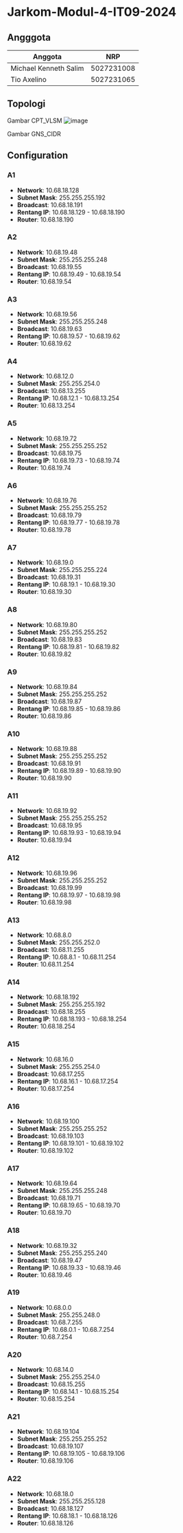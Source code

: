 # Jarkom-Modul-4-IT09-2024

## Angggota

| Anggota | NRP  |
| ------- | --- |
| Michael Kenneth Salim | 5027231008 |
| Tio Axelino | 5027231065 |

## Topologi

Gambar CPT_VLSM
![image](https://github.com/user-attachments/assets/db925b56-91fe-4b07-82d5-cd36239b9900)

Gambar GNS_CIDR

## Configuration

### A1
- **Network**: 10.68.18.128
- **Subnet Mask**: 255.255.255.192
- **Broadcast**: 10.68.18.191
- **Rentang IP**: 10.68.18.129 - 10.68.18.190
- **Router**: 10.68.18.190

### A2
- **Network**: 10.68.19.48
- **Subnet Mask**: 255.255.255.248
- **Broadcast**: 10.68.19.55
- **Rentang IP**: 10.68.19.49 - 10.68.19.54
- **Router**: 10.68.19.54

### A3
- **Network**: 10.68.19.56
- **Subnet Mask**: 255.255.255.248
- **Broadcast**: 10.68.19.63
- **Rentang IP**: 10.68.19.57 - 10.68.19.62
- **Router**: 10.68.19.62

### A4
- **Network**: 10.68.12.0
- **Subnet Mask**: 255.255.254.0
- **Broadcast**: 10.68.13.255
- **Rentang IP**: 10.68.12.1 - 10.68.13.254
- **Router**: 10.68.13.254

### A5
- **Network**: 10.68.19.72
- **Subnet Mask**: 255.255.255.252
- **Broadcast**: 10.68.19.75
- **Rentang IP**: 10.68.19.73 - 10.68.19.74
- **Router**: 10.68.19.74

### A6
- **Network**: 10.68.19.76
- **Subnet Mask**: 255.255.255.252
- **Broadcast**: 10.68.19.79
- **Rentang IP**: 10.68.19.77 - 10.68.19.78
- **Router**: 10.68.19.78

### A7
- **Network**: 10.68.19.0
- **Subnet Mask**: 255.255.255.224
- **Broadcast**: 10.68.19.31
- **Rentang IP**: 10.68.19.1 - 10.68.19.30
- **Router**: 10.68.19.30

### A8
- **Network**: 10.68.19.80
- **Subnet Mask**: 255.255.255.252
- **Broadcast**: 10.68.19.83
- **Rentang IP**: 10.68.19.81 - 10.68.19.82
- **Router**: 10.68.19.82

### A9
- **Network**: 10.68.19.84
- **Subnet Mask**: 255.255.255.252
- **Broadcast**: 10.68.19.87
- **Rentang IP**: 10.68.19.85 - 10.68.19.86
- **Router**: 10.68.19.86

### A10
- **Network**: 10.68.19.88
- **Subnet Mask**: 255.255.255.252
- **Broadcast**: 10.68.19.91
- **Rentang IP**: 10.68.19.89 - 10.68.19.90
- **Router**: 10.68.19.90

### A11
- **Network**: 10.68.19.92
- **Subnet Mask**: 255.255.255.252
- **Broadcast**: 10.68.19.95
- **Rentang IP**: 10.68.19.93 - 10.68.19.94
- **Router**: 10.68.19.94

### A12
- **Network**: 10.68.19.96
- **Subnet Mask**: 255.255.255.252
- **Broadcast**: 10.68.19.99
- **Rentang IP**: 10.68.19.97 - 10.68.19.98
- **Router**: 10.68.19.98

### A13
- **Network**: 10.68.8.0
- **Subnet Mask**: 255.255.252.0
- **Broadcast**: 10.68.11.255
- **Rentang IP**: 10.68.8.1 - 10.68.11.254
- **Router**: 10.68.11.254

### A14
- **Network**: 10.68.18.192
- **Subnet Mask**: 255.255.255.192
- **Broadcast**: 10.68.18.255
- **Rentang IP**: 10.68.18.193 - 10.68.18.254
- **Router**: 10.68.18.254

### A15
- **Network**: 10.68.16.0
- **Subnet Mask**: 255.255.254.0
- **Broadcast**: 10.68.17.255
- **Rentang IP**: 10.68.16.1 - 10.68.17.254
- **Router**: 10.68.17.254

### A16
- **Network**: 10.68.19.100
- **Subnet Mask**: 255.255.255.252
- **Broadcast**: 10.68.19.103
- **Rentang IP**: 10.68.19.101 - 10.68.19.102
- **Router**: 10.68.19.102

### A17
- **Network**: 10.68.19.64
- **Subnet Mask**: 255.255.255.248
- **Broadcast**: 10.68.19.71
- **Rentang IP**: 10.68.19.65 - 10.68.19.70
- **Router**: 10.68.19.70

### A18
- **Network**: 10.68.19.32
- **Subnet Mask**: 255.255.255.240
- **Broadcast**: 10.68.19.47
- **Rentang IP**: 10.68.19.33 - 10.68.19.46
- **Router**: 10.68.19.46

### A19
- **Network**: 10.68.0.0
- **Subnet Mask**: 255.255.248.0
- **Broadcast**: 10.68.7.255
- **Rentang IP**: 10.68.0.1 - 10.68.7.254
- **Router**: 10.68.7.254

### A20
- **Network**: 10.68.14.0
- **Subnet Mask**: 255.255.254.0
- **Broadcast**: 10.68.15.255
- **Rentang IP**: 10.68.14.1 - 10.68.15.254
- **Router**: 10.68.15.254

### A21
- **Network**: 10.68.19.104
- **Subnet Mask**: 255.255.255.252
- **Broadcast**: 10.68.19.107
- **Rentang IP**: 10.68.19.105 - 10.68.19.106
- **Router**: 10.68.19.106

### A22
- **Network**: 10.68.18.0
- **Subnet Mask**: 255.255.255.128
- **Broadcast**: 10.68.18.127
- **Rentang IP**: 10.68.18.1 - 10.68.18.126
- **Router**: 10.68.18.126
